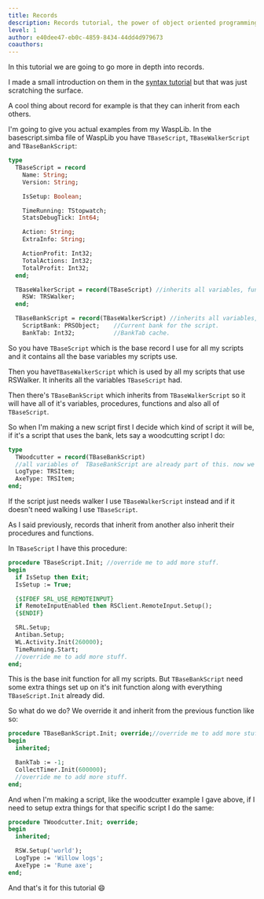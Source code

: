 ```yaml
---
title: Records
description: Records tutorial, the power of object oriented programming.
level: 1
author: e40dee47-eb0c-4859-8434-44dd4d979673
coauthors: 
---
```


In this tutorial we are going to go more in depth into records.

I made a small introduction on them in the [syntax tutorial](https://waspscripts.com/tutorials/lape-syntax-by-torwent) but that was just scratching the surface.

A cool thing about record for example is that they can inherit from each others.

I'm going to give you actual examples from my WaspLib.
In the basescript.simba file of WaspLib you have `TBaseScript`, `TBaseWalkerScript` and `TBaseBankScript`:
```pascal
type
  TBaseScript = record
    Name: String;
    Version: String;

    IsSetup: Boolean;

    TimeRunning: TStopwatch;
    StatsDebugTick: Int64;

    Action: String;
    ExtraInfo: String;

    ActionProfit: Int32;
    TotalActions: Int32;
    TotalProfit: Int32;
  end;

  TBaseWalkerScript = record(TBaseScript) //inherits all variables, functions and procedures of TBaseScript.
    RSW: TRSWalker;
  end;

  TBaseBankScript = record(TBaseWalkerScript) //inherits all variables, functions and procedures of TBaseWalkerScript.
    ScriptBank: PRSObject;    //Current bank for the script.
    BankTab: Int32;           //BankTab cache.
```

So you have `TBaseScript` which is the base record I use for all my scripts and it contains all the base variables my scripts use.

Then you have`TBaseWalkerScript` which is used by all my scripts that use RSWalker.
It inherits all the variables `TBaseScript` had.

Then there's `TBaseBankScript` which inherits from `TBaseWalkerScript` so it will have all of it's variables, procedures, functions and also all of `TBaseScript`.

So when I'm making a new script first I decide which kind of script it will be, if it's a script that uses the bank, lets say a woodcutting script I do:
```pascal
type
  TWoodcutter = record(TBaseBankScript)
  //all variables of  TBaseBankScript are already part of this. now we add extra stuff we need.
  LogType: TRSItem;
  AxeType: TRSItem;
end;
```

If the script just needs walker I use `TBaseWalkerScript` instead and if it doesn't need walking I use `TBaseScript`.

As I said previously, records that inherit from another also inherit their procedures and functions.

In `TBaseScript` I have this procedure:
```pascal
procedure TBaseScript.Init; //override me to add more stuff.
begin
  if IsSetup then Exit;
  IsSetup := True;

  {$IFDEF SRL_USE_REMOTEINPUT}
  if RemoteInputEnabled then RSClient.RemoteInput.Setup();
  {$ENDIF}

  SRL.Setup;
  Antiban.Setup;
  WL.Activity.Init(260000);
  TimeRunning.Start;
  //override me to add more stuff.
end;
```
This is the base init function for all my scripts. But `TBaseBankScript` need some extra things set up on it's init function along with everything `TBaseScript.Init` already did.

So what do we do?
We override it and inherit from the previous function like so:
```pascal
procedure TBaseBankScript.Init; override;//override me to add more stuff.
begin
  inherited;

  BankTab := -1;
  CollectTimer.Init(600000);
  //override me to add more stuff.
end;
```

And when I'm making a script, like the woodcutter example I gave above, if I need to setup extra things for that specific script I do the same:
```pascal
procedure TWoodcutter.Init; override;
begin
  inherited;

  RSW.Setup('world');
  LogType := 'Willow logs';
  AxeType := 'Rune axe'; 
end;
```

And that's it for this tutorial 😄
